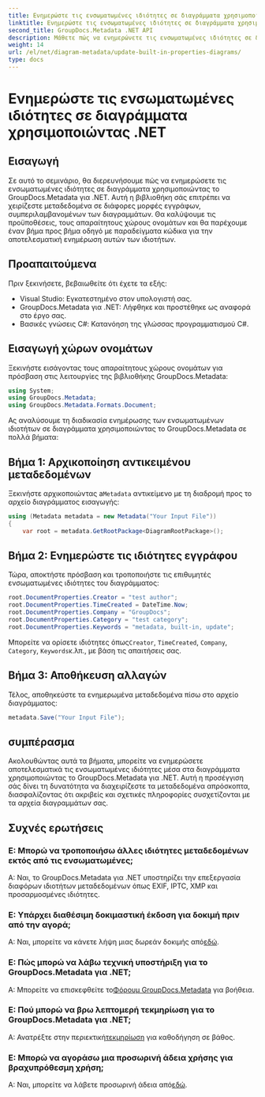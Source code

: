 ```yaml
---
title: Ενημερώστε τις ενσωματωμένες ιδιότητες σε διαγράμματα χρησιμοποιώντας .NET
linktitle: Ενημερώστε τις ενσωματωμένες ιδιότητες σε διαγράμματα χρησιμοποιώντας .NET
second_title: GroupDocs.Metadata .NET API
description: Μάθετε πώς να ενημερώνετε τις ενσωματωμένες ιδιότητες σε διαγράμματα χρησιμοποιώντας το GroupDocs.Metadata για .NET. Τροποποιήστε τα μεταδεδομένα απρόσκοπτα με παραδείγματα κώδικα.
weight: 14
url: /el/net/diagram-metadata/update-built-in-properties-diagrams/
type: docs
---
```

# Ενημερώστε τις ενσωματωμένες ιδιότητες σε διαγράμματα χρησιμοποιώντας .NET

## Εισαγωγή
Σε αυτό το σεμινάριο, θα διερευνήσουμε πώς να ενημερώσετε τις ενσωματωμένες ιδιότητες σε διαγράμματα χρησιμοποιώντας το GroupDocs.Metadata για .NET. Αυτή η βιβλιοθήκη σάς επιτρέπει να χειρίζεστε μεταδεδομένα σε διάφορες μορφές εγγράφων, συμπεριλαμβανομένων των διαγραμμάτων. Θα καλύψουμε τις προϋποθέσεις, τους απαραίτητους χώρους ονομάτων και θα παρέχουμε έναν βήμα προς βήμα οδηγό με παραδείγματα κώδικα για την αποτελεσματική ενημέρωση αυτών των ιδιοτήτων.

## Προαπαιτούμενα

Πριν ξεκινήσετε, βεβαιωθείτε ότι έχετε τα εξής:

- Visual Studio: Εγκατεστημένο στον υπολογιστή σας.
- GroupDocs.Metadata για .NET: Λήφθηκε και προστέθηκε ως αναφορά στο έργο σας.
- Βασικές γνώσεις C#: Κατανόηση της γλώσσας προγραμματισμού C#.

## Εισαγωγή χώρων ονομάτων

Ξεκινήστε εισάγοντας τους απαραίτητους χώρους ονομάτων για πρόσβαση στις λειτουργίες της βιβλιοθήκης GroupDocs.Metadata:

```csharp
using System;
using GroupDocs.Metadata;
using GroupDocs.Metadata.Formats.Document;
```

Ας αναλύσουμε τη διαδικασία ενημέρωσης των ενσωματωμένων ιδιοτήτων σε διαγράμματα χρησιμοποιώντας το GroupDocs.Metadata σε πολλά βήματα:

## Βήμα 1: Αρχικοποίηση αντικειμένου μεταδεδομένων

 Ξεκινήστε αρχικοποιώντας a`Metadata` αντικείμενο με τη διαδρομή προς το αρχείο διαγράμματος εισαγωγής:

```csharp
using (Metadata metadata = new Metadata("Your Input File"))
{
    var root = metadata.GetRootPackage<DiagramRootPackage>();
```

## Βήμα 2: Ενημερώστε τις ιδιότητες εγγράφου

Τώρα, αποκτήστε πρόσβαση και τροποποιήστε τις επιθυμητές ενσωματωμένες ιδιότητες του διαγράμματος:

```csharp
root.DocumentProperties.Creator = "test author";
root.DocumentProperties.TimeCreated = DateTime.Now;
root.DocumentProperties.Company = "GroupDocs";
root.DocumentProperties.Category = "test category";
root.DocumentProperties.Keywords = "metadata, built-in, update";
```

 Μπορείτε να ορίσετε ιδιότητες όπως`Creator`, `TimeCreated`, `Company`, `Category`, `Keywords`κ.λπ., με βάση τις απαιτήσεις σας.

## Βήμα 3: Αποθήκευση αλλαγών

Τέλος, αποθηκεύστε τα ενημερωμένα μεταδεδομένα πίσω στο αρχείο διαγράμματος:

```csharp
metadata.Save("Your Input File");
```

## συμπέρασμα

Ακολουθώντας αυτά τα βήματα, μπορείτε να ενημερώσετε αποτελεσματικά τις ενσωματωμένες ιδιότητες μέσα στα διαγράμματα χρησιμοποιώντας το GroupDocs.Metadata για .NET. Αυτή η προσέγγιση σάς δίνει τη δυνατότητα να διαχειρίζεστε τα μεταδεδομένα απρόσκοπτα, διασφαλίζοντας ότι ακριβείς και σχετικές πληροφορίες συσχετίζονται με τα αρχεία διαγραμμάτων σας.


## Συχνές ερωτήσεις

### Ε: Μπορώ να τροποποιήσω άλλες ιδιότητες μεταδεδομένων εκτός από τις ενσωματωμένες;
Α: Ναι, το GroupDocs.Metadata για .NET υποστηρίζει την επεξεργασία διαφόρων ιδιοτήτων μεταδεδομένων όπως EXIF, IPTC, XMP και προσαρμοσμένες ιδιότητες.

### Ε: Υπάρχει διαθέσιμη δοκιμαστική έκδοση για δοκιμή πριν από την αγορά;
 Α: Ναι, μπορείτε να κάνετε λήψη μιας δωρεάν δοκιμής από[εδώ](https://releases.groupdocs.com/).

### Ε: Πώς μπορώ να λάβω τεχνική υποστήριξη για το GroupDocs.Metadata για .NET;
 Α: Μπορείτε να επισκεφθείτε το[Φόρουμ GroupDocs.Metadata](https://forum.groupdocs.com/c/metadata/14) για βοήθεια.

### Ε: Πού μπορώ να βρω λεπτομερή τεκμηρίωση για το GroupDocs.Metadata για .NET;
 Α: Ανατρέξτε στην περιεκτική[τεκμηρίωση](https://tutorials.groupdocs.com/metadata/net/) για καθοδήγηση σε βάθος.

### Ε: Μπορώ να αγοράσω μια προσωρινή άδεια χρήσης για βραχυπρόθεσμη χρήση;
 Α: Ναι, μπορείτε να λάβετε προσωρινή άδεια από[εδώ](https://purchase.groupdocs.com/temporary-license/).
